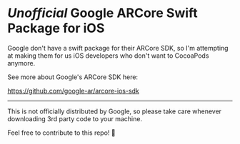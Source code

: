 # *Unofficial* Google ARCore Swift Package for iOS

Google don't have a swift package for their ARCore SDK, so I'm attempting at making them for us iOS developers who don't want to CocoaPods anymore.

See more about Google's ARCore SDK here:

https://github.com/google-ar/arcore-ios-sdk

---

This is not officially distributed by Google, so please take care whenever downloading 3rd party code to your machine.

Feel free to contribute to this repo! 👷
